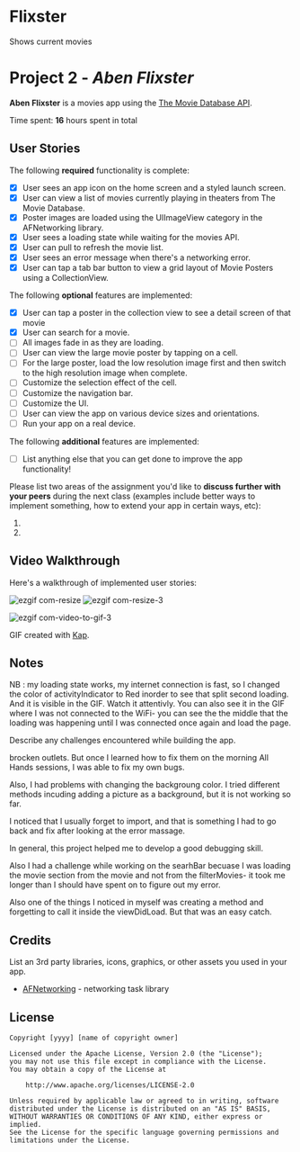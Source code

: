 
# Flixster
Shows current movies


# Project 2 - *Aben Flixster*

**Aben Flixster** is a movies app using the [The Movie Database API](http://docs.themoviedb.apiary.io/#).

Time spent: **16** hours spent in total

## User Stories

The following **required** functionality is complete:

- [x] User sees an app icon on the home screen and a styled launch screen.
- [x] User can view a list of movies currently playing in theaters from The Movie Database.
- [x] Poster images are loaded using the UIImageView category in the AFNetworking library.
- [x] User sees a loading state while waiting for the movies API.
- [x] User can pull to refresh the movie list.
- [x] User sees an error message when there's a networking error.
- [x] User can tap a tab bar button to view a grid layout of Movie Posters using a CollectionView.

The following **optional** features are implemented:

- [x] User can tap a poster in the collection view to see a detail screen of that movie
- [x] User can search for a movie.
- [ ] All images fade in as they are loading.
- [ ] User can view the large movie poster by tapping on a cell.
- [ ] For the large poster, load the low resolution image first and then switch to the high resolution image when complete.
- [ ] Customize the selection effect of the cell.
- [ ] Customize the navigation bar.
- [ ] Customize the UI.
- [ ] User can view the app on various device sizes and orientations.
- [ ] Run your app on a real device.

The following **additional** features are implemented:

- [ ] List anything else that you can get done to improve the app functionality!

Please list two areas of the assignment you'd like to **discuss further with your peers** during the next class (examples include better ways to implement something, how to extend your app in certain ways, etc):

1.
2.

## Video Walkthrough

Here's a walkthrough of implemented user stories:

![ezgif com-resize](https://user-images.githubusercontent.com/57775399/123496453-ff704000-d5dc-11eb-9d43-906bb425805d.gif)
![ezgif com-resize-3](https://user-images.githubusercontent.com/57775399/123496651-f03dc200-d5dd-11eb-8a05-55ada6456dc3.gif)

![ezgif com-video-to-gif-3](https://user-images.githubusercontent.com/57775399/123496722-4e6aa500-d5de-11eb-89ce-48d30ce0266e.gif)




GIF created with [Kap](https://getkap.co/).

## Notes

NB : my loading state works, my internet connection is fast, so I changed the color of activityIndicator to Red inorder to see that split second loading. And it is visible in the GIF. Watch it attentivly. You can also see it in the GIF where I was not connected to the WiFi- you can see the the middle that the loading was happening until I was connected once again and load the page. 

Describe any challenges encountered while building the app.

brocken outlets. But once I learned how to fix them on the morning All Hands sessions, I was able to fix my own bugs. 

Also, I had problems with changing the backgroung color. I tried different methods incuding adding a picture as a background, but it is not working so far.

I noticed that I usually forget to import, and that is something I had to go back and fix after looking at the error massage. 

In general, this project helped me to develop a good debugging skill. 

Also I had a challenge while working on the searhBar becuase I was loading the movie section from the movie and not from the filterMovies- it took me longer than I should have spent on to figure out my error. 

Also one of the things I noticed in myself was creating a method and forgetting to call it inside the viewDidLoad. But that was an easy catch.



## Credits

List an 3rd party libraries, icons, graphics, or other assets you used in your app.

- [AFNetworking](https://github.com/AFNetworking/AFNetworking) - networking task library

## License

    Copyright [yyyy] [name of copyright owner]

    Licensed under the Apache License, Version 2.0 (the "License");
    you may not use this file except in compliance with the License.
    You may obtain a copy of the License at

        http://www.apache.org/licenses/LICENSE-2.0

    Unless required by applicable law or agreed to in writing, software
    distributed under the License is distributed on an "AS IS" BASIS,
    WITHOUT WARRANTIES OR CONDITIONS OF ANY KIND, either express or implied.
    See the License for the specific language governing permissions and
    limitations under the License.
